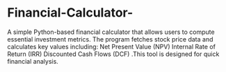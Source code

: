 # Financial-Calculator-
A simple Python-based financial calculator that allows users to compute essential investment metrics. The program fetches stock price data and calculates key values including:  Net Present Value (NPV)  Internal Rate of Return (IRR)  Discounted Cash Flows (DCF) .This tool is designed for quick financial analysis.
